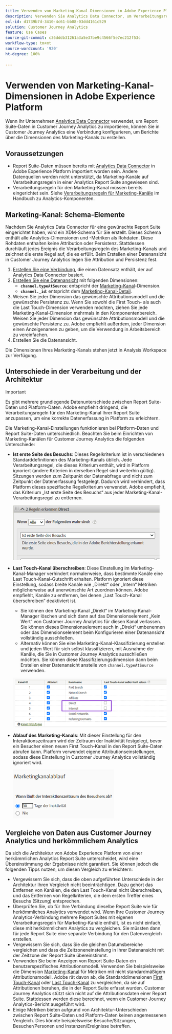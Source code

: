 ```yaml
---
title: Verwenden von Marketing-Kanal-Dimensionen in Adobe Experience Platform
description: Verwenden Sie Analytics Data Connector, um Verarbeitungsregeln für den Marketing-Kanal in Adobe Experience Platform zu importieren.
exl-id: d1739b7d-3410-4c61-bb08-03dd4161c529
solution: Customer Journey Analytics
feature: Use Cases
source-git-commit: c36dddb31261a3a5e37be9c4566f5e7ec212f53c
workflow-type: tm+mt
source-wordcount: '920'
ht-degree: 100%

---
```


# Verwenden von Marketing-Kanal-Dimensionen in Adobe Experience Platform

Wenn Ihr Unternehmen [Analytics Data Connector](https://experienceleague.adobe.com/docs/experience-platform/sources/connectors/adobe-applications/analytics.html?lang=de) verwendet, um Report Suite-Daten in Customer Journey Analytics zu importieren, können Sie in Customer Journey Analytics eine Verbindung konfigurieren, um Berichte über die Dimensionen des Marketing-Kanals zu erstellen.

## Voraussetzungen

* Report Suite-Daten müssen bereits mit [Analytics Data Connector](https://experienceleague.adobe.com/docs/experience-platform/sources/connectors/adobe-applications/analytics.html) in Adobe Experience Platform importiert worden sein. Andere Datenquellen werden nicht unterstützt, da Marketing-Kanäle auf Verarbeitungsregeln in einer Analytics Report Suite angewiesen sind.
* Verarbeitungsregeln für den Marketing-Kanal müssen bereits eingerichtet sein. Siehe [Verarbeitungsregeln für Marketing-Kanäle](https://experienceleague.adobe.com/docs/analytics/components/marketing-channels/c-rules.html?lang=de) im Handbuch zu Analytics-Komponenten.

## Marketing-Kanal: Schema-Elemente

Nachdem Sie Analytics Data Connector für eine gewünschte Report Suite eingerichtet haben, wird ein XDM-Schema für Sie erstellt. Dieses Schema enthält alle Analytics-Dimensionen und -Metriken als Rohdaten. Diese Rohdaten enthalten keine Attribution oder Persistenz. Stattdessen durchläuft jedes Ereignis die Verarbeitungsregeln des Marketing-Kanals und zeichnet die erste Regel auf, die es erfüllt. Beim Erstellen einer Datenansicht in Customer Journey Analytics legen Sie Attribution und Persistenz fest.

1. [Erstellen Sie eine Verbindung](/help/connections/create-connection.md), die einen Datensatz enthält, der auf Analytics Data Connector basiert.
2. [Erstellen Sie eine Datenansicht](/help/data-views/create-dataview.md) mit folgenden Dimensionen:
   * **`channel.typeAtSource`**: entspricht der [Marketing-Kanal](https://experienceleague.adobe.com/docs/analytics/components/dimensions/marketing-channel.html?lang=de)-Dimension.
   * **`channel._id`**: entspricht dem [Marketing-Kanal-Detail](https://experienceleague.adobe.com/docs/analytics/components/dimensions/marketing-detail.html?lang=de).
3. Weisen Sie jeder Dimension das gewünschte Attributionsmodell und die gewünschte Persistenz zu. Wenn Sie sowohl die First Touch- als auch die Last Touch-Dimension verwenden möchten, ziehen Sie jede Marketing-Kanal-Dimension mehrmals in den Komponentenbereich. Weisen Sie jeder Dimension das gewünschte Attributionsmodell und die gewünschte Persistenz zu. Adobe empfiehlt außerdem, jeder Dimension einen Anzeigenamen zu geben, um die Verwendung in Arbeitsbereich zu vereinfachen.
4. Erstellen Sie die Datenansicht.

Die Dimensionen Ihres Marketing-Kanals stehen jetzt in Analysis Workspace zur Verfügung.

## Unterschiede in der Verarbeitung und der Architektur

>[!IMPORTANT]
>
>Es gibt mehrere grundlegende Datenunterschiede zwischen Report Suite-Daten und Platform-Daten. Adobe empfiehlt dringend, die Verarbeitungsregeln für den Marketing-Kanal Ihrer Report Suite anzupassen, um eine korrekte Datenerfassung in Platform zu erleichtern.

Die Marketing-Kanal-Einstellungen funktionieren bei Platform-Daten und Report Suite-Daten unterschiedlich. Beachten Sie beim Einrichten von Marketing-Kanälen für Customer Journey Analytics die folgenden Unterschiede:

* **Ist erste Seite des Besuchs**: Dieses Regelkriterium ist in verschiedenen Standarddefinitionen des Marketing-Kanals üblich. Jede Verarbeitungsregel, die dieses Kriterium enthält, wird in Platform ignoriert (andere Kriterien in derselben Regel sind weiterhin gültig). Sitzungen werden zum Zeitpunkt der Datenabfrage und nicht zum Zeitpunkt der Datenerfassung festgelegt. Dadurch wird verhindert, dass Platform dieses spezifische Regelkriterium verwendet. Adobe empfiehlt, das Kriterium „Ist erste Seite des Besuchs“ aus jeder Marketing-Kanal-Verarbeitungsregel zu entfernen.

   ![Erste Seite des Besuchs](assets/first-page-of-visit.png)

* **Last Touch-Kanal überschreiben**: Diese Einstellung im Marketing-Kanal-Manager verhindert normalerweise, dass bestimmte Kanäle eine Last Touch-Kanal-Gutschrift erhalten. Platform ignoriert diese Einstellung, sodass breite Kanäle wie „Direkt“ oder „Intern“ Metriken möglicherweise auf unerwünschte Art zuordnen können. Adobe empfiehlt, Kanäle zu entfernen, bei denen „Last Touch-Kanal überschreiben“ deaktiviert ist.
   * Sie können den Marketing-Kanal „Direkt“ im Marketing-Kanal-Manager löschen und sich dann auf das Dimensionselement „Kein Wert“ von Customer Journey Analytics für diesen Kanal verlassen. Sie können dieses Dimensionselement auch in „Direkt“ umbenennen oder das Dimensionselement beim Konfigurieren einer Datenansicht vollständig ausschließen.
   * Alternativ können Sie eine Marketing-Kanal-Klassifizierung erstellen und jeden Wert für sich selbst klassifizieren, mit Ausnahme der Kanäle, die Sie in Customer Journey Analytics ausschließen möchten. Sie können diese Klassifizierungsdimension dann beim Erstellen einer Datenansicht anstelle von `channel.typeAtSource` verwenden.

   ![Last Touch-Kanal überschreiben](assets/override-last-touch-channel.png)

* **Ablauf des Marketing-Kanals**: Mit dieser Einstellung für den Interaktionszeitraum wird der Zeitraum der Inaktivität festgelegt, bevor ein Besucher einen neuen First Touch-Kanal in den Report Suite-Daten abrufen kann. Platform verwendet eigene Attributionseinstellungen, sodass diese Einstellung in Customer Journey Analytics vollständig ignoriert wird.

   ![Marketing-Kanalablauf](assets/marketing-channel-expiration.png)

## Vergleiche von Daten aus Customer Journey Analytics und herkömmlichem Analytics

Da sich die Architektur von Adobe Experience Platform von einer herkömmlichen Analytics Report Suite unterscheidet, wird eine Übereinstimmung der Ergebnisse nicht garantiert. Sie können jedoch die folgenden Tipps nutzen, um diesen Vergleich zu erleichtern:

* Vergewissern Sie sich, dass die oben aufgeführten Unterschiede in der Architektur Ihren Vergleich nicht beeinträchtigen. Dazu gehört das Entfernen von Kanälen, die den Last Touch-Kanal nicht überschreiben, und das Entfernen von Regelkriterien, die dem ersten Treffer eines Besuchs (Sitzung) entsprechen.
* Überprüfen Sie, ob für Ihre Verbindung dieselbe Report Suite wie für herkömmliches Analytics verwendet wird. Wenn Ihre Customer Journey Analytics-Verbindung mehrere Report Suites mit eigenen Verarbeitungsregeln für Marketing-Kanäle enthält, ist es nicht einfach, diese mit herkömmlichem Analytics zu vergleichen. Sie müssten dann für jede Report Suite eine separate Verbindung für den Datenvergleich erstellen.
* Vergewissern Sie sich, dass Sie die gleichen Datumsbereiche vergleichen und dass die Zeitzoneneinstellung in Ihrer Datenansicht mit der Zeitzone der Report Suite übereinstimmt.
* Verwenden Sie beim Anzeigen von Report Suite-Daten ein benutzerspezifisches Attributionsmodell. Verwenden Sie beispielsweise die Dimension [Marketing-Kanal](https://experienceleague.adobe.com/docs/analytics/components/dimensions/marketing-channel.html) für Metriken mit nicht standardmäßigem Attributionsmodell. Adobe rät davon ab, die Standarddimensionen [First Touch-Kanal](https://experienceleague.adobe.com/docs/analytics/components/dimensions/first-touch-channel.html?lang=de) oder [Last Touch-Kanal](https://experienceleague.adobe.com/docs/analytics/components/dimensions/last-touch-channel.html?lang=de) zu vergleichen, da sie auf Attributionen beruhen, die in der Report Suite erfasst wurden. Customer Journey Analytics stützt sich nicht auf die Attributionsdaten einer Report Suite. Stattdessen werden diese berechnet, wenn ein Customer Journey Analytics-Bericht ausgeführt wird.
* Einige Metriken bieten aufgrund von Architektur-Unterschieden zwischen Report Suite-Daten und Platform-Daten keinen angemessenen Vergleich. Dies könnte beispielsweise Besuche/Sitzungen, Besucher/Personen und Instanzen/Ereignisse betreffen.
